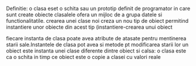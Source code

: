 Definitie:
o clasa eset o schita sau un prototip definit de programator in care sunt create obiecte
clasalele ofera un mijloc de a grupa datele si functionalitatile.
crearea unei clase noi creza un nou tip de obiect permitind instantiere unor obiecte din acest tip
(instantiere-crearea unui obiect

fiecare instanta de clasa poate avea atribute de atasate pentru mentinerea starii sale.Instantele de clasa pot avea si metode pt modificarea starii lor
un obiect este instanta unei clase diferente dintre obiect si calsa:
o clasa este ca o schita  in timp ce obiect este o copie a clasei cu valori reale
